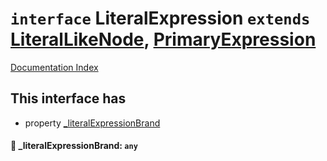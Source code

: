 # `interface` LiteralExpression `extends` [LiteralLikeNode](../private.interface.LiteralLikeNode/README.md), [PrimaryExpression](../private.interface.PrimaryExpression/README.md)

[Documentation Index](../README.md)

## This interface has

- property [\_literalExpressionBrand](#-literalexpressionbrand-any)


#### 📄 \_literalExpressionBrand: `any`



